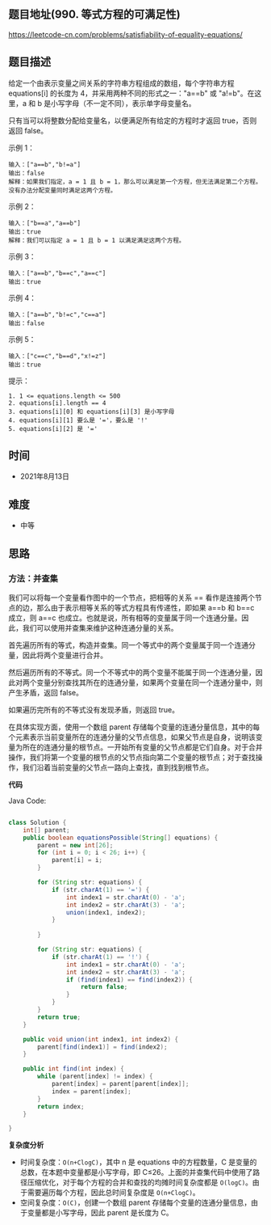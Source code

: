 
## 题目地址(990. 等式方程的可满足性)

https://leetcode-cn.com/problems/satisfiability-of-equality-equations/

## 题目描述


给定一个由表示变量之间关系的字符串方程组成的数组，每个字符串方程 equations[i] 的长度为 4，并采用两种不同的形式之一："a==b" 或 "a!=b"。在这里，a 和 b 是小写字母（不一定不同），表示单字母变量名。

只有当可以将整数分配给变量名，以便满足所有给定的方程时才返回 true，否则返回 false。 


示例 1：

```
输入：["a==b","b!=a"]
输出：false
解释：如果我们指定，a = 1 且 b = 1，那么可以满足第一个方程，但无法满足第二个方程。没有办法分配变量同时满足这两个方程。
```
示例 2：
```
输入：["b==a","a==b"]
输出：true
解释：我们可以指定 a = 1 且 b = 1 以满足满足这两个方程。
```
示例 3：
```
输入：["a==b","b==c","a==c"]
输出：true
```
示例 4：
```
输入：["a==b","b!=c","c==a"]
输出：false
```
示例 5：
```
输入：["c==c","b==d","x!=z"]
输出：true
```

提示：
```
1. 1 <= equations.length <= 500
2. equations[i].length == 4
3. equations[i][0] 和 equations[i][3] 是小写字母
4. equations[i][1] 要么是 '='，要么是 '!'
5. equations[i][2] 是 '='
```

## 时间

- 2021年8月13日

## 难度

- 中等

## 思路

### 方法：并查集
我们可以将每一个变量看作图中的一个节点，把相等的关系 == 看作是连接两个节点的边，那么由于表示相等关系的等式方程具有传递性，即如果 a==b 和 b==c 成立，则 a==c 也成立。也就是说，所有相等的变量属于同一个连通分量。因此，我们可以使用并查集来维护这种连通分量的关系。

首先遍历所有的等式，构造并查集。同一个等式中的两个变量属于同一个连通分量，因此将两个变量进行合并。

然后遍历所有的不等式。同一个不等式中的两个变量不能属于同一个连通分量，因此对两个变量分别查找其所在的连通分量，如果两个变量在同一个连通分量中，则产生矛盾，返回 false。

如果遍历完所有的不等式没有发现矛盾，则返回 true。

在具体实现方面，使用一个数组 parent 存储每个变量的连通分量信息，其中的每个元素表示当前变量所在的连通分量的父节点信息，如果父节点是自身，说明该变量为所在的连通分量的根节点。一开始所有变量的父节点都是它们自身。对于合并操作，我们将第一个变量的根节点的父节点指向第二个变量的根节点；对于查找操作，我们沿着当前变量的父节点一路向上查找，直到找到根节点。

**代码**

Java Code:

```java

class Solution {
    int[] parent;
    public boolean equationsPossible(String[] equations) {
        parent = new int[26];
        for (int i = 0; i < 26; i++) {
            parent[i] = i;
        }

        for (String str: equations) {
            if (str.charAt(1) == '=') {
                int index1 = str.charAt(0) - 'a';
                int index2 = str.charAt(3) - 'a';
                union(index1, index2);
            }
            
        }

        for (String str: equations) {
            if (str.charAt(1) == '!') {
                int index1 = str.charAt(0) - 'a';
                int index2 = str.charAt(3) - 'a';
                if (find(index1) == find(index2)) {
                    return false;
                }
            }
        }
        return true;
    }

    public void union(int index1, int index2) {
        parent[find(index1)] = find(index2);
    }

    public int find(int index) {
        while (parent[index] != index) {
            parent[index] = parent[parent[index]];
            index = parent[index];
        }
        return index;
    }

}
```

**复杂度分析**

- 时间复杂度：`O(n+ClogC)`，其中 n 是 equations 中的方程数量，C 是变量的总数，在本题中变量都是小写字母，即 C≤26。上面的并查集代码中使用了路径压缩优化，对于每个方程的合并和查找的均摊时间复杂度都是 `O(logC)`。由于需要遍历每个方程，因此总时间复杂度是 `O(n+ClogC)`。
- 空间复杂度：`O(C)`，创建一个数组 parent 存储每个变量的连通分量信息，由于变量都是小写字母，因此 parent 是长度为 C。
